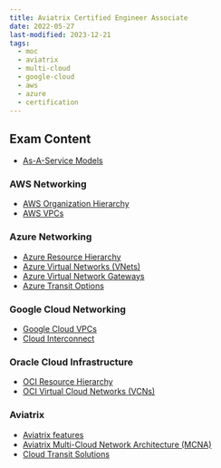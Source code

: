 ```yaml
---
title: Aviatrix Certified Engineer Associate
date: 2022-05-27
last-modified: 2023-12-21
tags:
  - moc
  - aviatrix
  - multi-cloud
  - google-cloud
  - aws
  - azure
  - certification
---
```


## Exam Content

- [As-A-Service Models](notes/As-A-Service%20Models.md)

### AWS Networking

- [AWS Organization Hierarchy](notes/AWS%20Organization%20Hierarchy.md)
- [AWS VPCs](notes/AWS%20VPCs.md)

### Azure Networking

- [Azure Resource Hierarchy](notes/Azure%20Resource%20Hierarchy.md)
- [Azure Virtual Networks (VNets)](notes/Azure%20Virtual%20Networks%20(VNets).md)
- [Azure Virtual Network Gateways](notes/Azure%20Virtual%20Network%20Gateways.md)
- [Azure Transit Options](notes/Azure%20Transit%20Options.md)

### Google Cloud Networking

- [Google Cloud VPCs](notes/Google%20Cloud%20VPCs.md)
- [Cloud Interconnect](notes/Cloud%20Interconnect.md)

### Oracle Cloud Infrastructure

- [OCI Resource Hierarchy](notes/OCI%20Resource%20Hierarchy.md)
- [OCI Virtual Cloud Networks (VCNs)](notes/OCI%20Virtual%20Cloud%20Networks%20(VCNs).md)

### Aviatrix

- [Aviatrix features](notes/moc/Aviatrix.md)
- [Aviatrix Multi-Cloud Network Architecture (MCNA)](notes/Aviatrix%20Multi-Cloud%20Network%20Architecture%20(MCNA).md)
- [Cloud Transit Solutions](notes/Cloud%20Transit%20Solutions.md)
